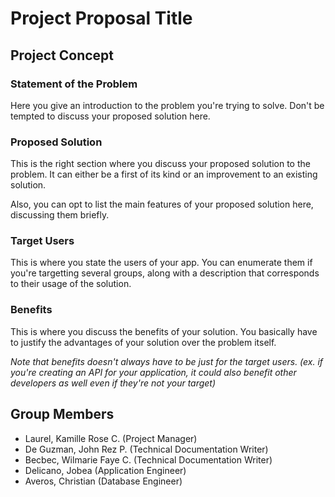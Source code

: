 # Project Proposal Title

## Project Concept

### Statement of the Problem
Here you give an introduction to the problem you're trying to solve. Don't be tempted to discuss your proposed solution here.

### Proposed Solution
This is the right section where you discuss your proposed solution to the problem. It can either be a first of its kind or an improvement to an existing solution.

Also, you can opt to list the main features of your proposed solution here, discussing them briefly.

### Target Users
This is where you state the users of your app. You can enumerate them if you're targetting several groups, along with a description that corresponds to their usage of the solution.

### Benefits
This is where you discuss the benefits of your solution. You basically have to justify the advantages of your solution over the problem itself.

*Note that benefits doesn't always have to be just for the target users. (ex. if you're creating an API for your application, it could also benefit other developers as well even if they're not your target)*

## Group Members
- Laurel, Kamille Rose C. (Project Manager)
- De Guzman, John Rez P. (Technical Documentation Writer)
- Becbec, Wilmarie Faye C. (Technical Documentation Writer)
- Delicano, Jobea (Application Engineer)
- Averos, Christian (Database Engineer)
